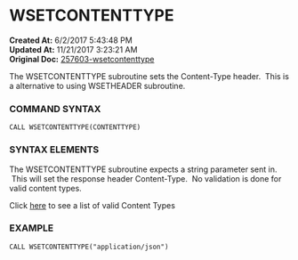 # WSETCONTENTTYPE

**Created At:** 6/2/2017 5:43:48 PM  
**Updated At:** 11/21/2017 3:23:21 AM  
**Original Doc:** [257603-wsetcontenttype](https://docs.jbase.com/34473-docs/257603-wsetcontenttype)  


The WSETCONTENTTYPE subroutine sets the Content-Type header.  This is a alternative to using WSETHEADER subroutine.

### **COMMAND SYNTAX**

```
CALL WSETCONTENTTYPE(CONTENTTYPE)
```

### **SYNTAX ELEMENTS**

The WSETCONTENTTYPE subroutine expects a string parameter sent in.  This will set the response header Content-Type.  No validation is done for valid content types.

Click [here](https://developer.mozilla.org/en-US/docs/Web/HTTP/Headers/Content-Type "Mozilla documentation") to see a list of valid Content Types

### EXAMPLE

```
CALL WSETCONTENTTYPE("application/json")
```
